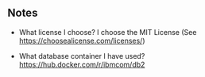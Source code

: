 ## Notes

* What license I choose?
I choose the MIT License (See https://choosealicense.com/licenses/)

* What database container I have used?
https://hub.docker.com/r/ibmcom/db2